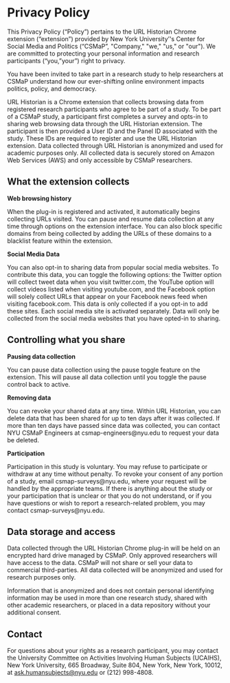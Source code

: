 
# Privacy Policy

This Privacy Policy (“Policy”) pertains to the URL Historian Chrome extension (“extension”) provided by New York University’'s Center for Social Media and Politics (“CSMaP”, "Company," "we," "us," or "our"). We are committed to protecting your personal information and research participants (“you,”your”) right to privacy. 

You have been invited to take part in a research study to help researchers at CSMaP understand how our ever-shifting online environment impacts politics, policy, and democracy.

URL Historian is a Chrome extension that collects browsing data from registered research participants who agree to be part of a study. To be part of a CSMaP study, a participant first completes a survey and opts-in to sharing web browsing data through the URL Historian extension. The participant is then provided a User ID and the Panel ID associated with the study. These IDs are required to register and use the URL Historian extension. 
Data collected through URL Historian is anonymized and used for academic purposes only. All collected data is securely stored on Amazon Web Services (AWS) and only accessible by CSMaP researchers. 

## What the extension collects

**Web browsing history**
<p>When the plug-in is registered and activated, it automatically begins collecting URLs visited. You can pause and resume data collection at any time through options on the extension interface. You can also block specific domains from being collected by adding the URLs of these domains to a blacklist feature within the extension. </p>

**Social Media Data**
<p>You can also opt-in to sharing data from popular social media websites. To contribute this data, you can toggle the following options: the Twitter option will collect tweet data when you visit twitter.com, the YouTube option will collect videos listed when visiting youtube.com, and the Facebook option will solely collect URLs that appear on your Facebook news feed when visiting facebook.com. This data is only collected if a you opt-in to add these sites. Each social media site is activated separately. Data will only be collected from the social media websites that you have opted-in to sharing.</p>


## Controlling what you share

**Pausing data collection**
<p>You can pause data collection using the pause toggle feature on the extension. This will pause all data collection until you toggle the pause control back to active.</p>

**Removing data** 
<p>You can revoke your shared data at any time. Within URL Historian, you can delete data that has been shared for up to ten days after it was collected. If more than ten days have passed since data was collected, you can contact NYU CSMaP Engineers at csmap-engineers@nyu.edu to request your data be deleted.</p> 


**Participation**
<p>Participation in this study is voluntary. You may refuse to participate or withdraw at any time without penalty. To revoke your consent of any portion of a study, email csmap-surveys@nyu.edu, where your request will be handled by the appropriate teams. If there is anything about the study or your participation that is unclear or that you do not understand, or if you have questions or wish to report a research-related problem, you may contact csmap-surveys@nyu.edu.</p>

## Data storage and access
Data collected through the URL Historian Chrome plug-in will be held on an encrypted hard drive managed by CSMaP. Only approved researchers will have access to the data. CSMaP will not share or sell your data to commercial third-parties. All data collected will be anonymized and used for research purposes only.

<p>Information that is anonymized and does not contain personal identifying information may be used in more than one research study, shared with other academic researchers, or placed in a data repository without your additional consent.</p>

## Contact
For questions about your rights as a research participant, you may contact the University Committee on Activities Involving Human Subjects (UCAIHS), New York University, 665 Broadway, Suite 804, New York, New York, 10012, at ask.humansubjects@nyu.edu or (212) 998-4808.
